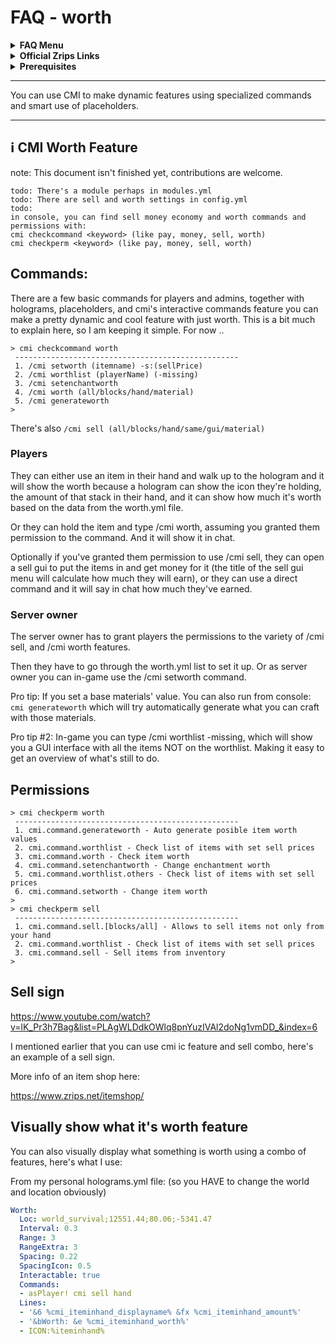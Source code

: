 # FAQ - worth

<topMenu>
<details>
    <summary><strong>FAQ Menu</strong></summary>
    <p>
     • <a href="https://faq.cmi.support/bungee">Bungeecord-Info</a>, 
     • <a href="https://faq.cmi.support/chance">Chance-Example</a>, 
     • <a href="https://faq.cmi.support/format">Chat-Format</a>, 
     • <a href="https://faq.cmi.support/chat">Chat-Manager</a>, 
     • <a href="https://faq.cmi.support/chatfilter">Chat-Filter</a>, 
     • <a href="https://faq.cmi.support/chatrooms">Chat-Rooms</a>, 
     • <a href="https://faq.cmi.support/commands">Commands-Manager</a>, 
     • <a href="https://faq.cmi.support/joinleave">Custom-Join-Leave</a>, 
     • <a href="https://faq.cmi.support/economy">Economy-Manager</a>, 
     • <a href="https://faq.cmi.support/ext-cmds">Extending-Commands</a>, 
     • <a href="https://faq.cmi.support/gettingstarted">Getting-Started</a>, 
     • <a href="https://faq.cmi.support/glow">Glow</a>, 
     • <a href="https://faq.cmi.support/help">Custom-Help</a>, 
     • <a href="https://faq.cmi.support/hexcolors">Hex-Colors</a>, 
     • <a href="https://faq.cmi.support/import">Importing-Data</a>, 
     • <a href="https://faq.cmi.support/library">CMILib</a>, 
     • <a href="https://faq.cmi.support/prefix">LuckPerms-Prefix</a>, 
     • <a href="https://faq.cmi.support/migrate">Migrate-Database</a>, 
     • <a href="https://faq.cmi.support/mode-stuck">Mode-Stuck</a>, 
     • <a href="https://faq.cmi.support/more-msg-cmds">More-Msg-Commands</a>, 
     • <a href="https://faq.cmi.support/motd">MOTD</a>, 
     • <a href="https://faq.cmi.support/params">Parameters</a>, 
     • <a href="https://faq.cmi.support/ranks">Ranks</a>, 
     • <a href="https://faq.cmi.support/rules">Custom-Rules</a>, 
     • <a href="https://faq.cmi.support/running">Running-CMI</a>, 
     • <a href="https://faq.cmi.support/safety">Safety-Tips</a>, 
     • <a href="https://faq.cmi.support/social">Social-Addon</a>, 
     • <a href="https://faq.cmi.support/specialized">Specialized-Cmds</a>, 
     • <a href="https://faq.cmi.support/toggle">Toggle-Example</a>, 
     • <a href="https://faq.cmi.support/trash">Trash</a>, 
     • <a href="https://faq.cmi.support/votes">Vote-Manager</a>,
     • <a href="https://faq.cmi.support/worth">Worth</a>.
    </p>
</details>

<details>
    <summary><strong>Official Zrips Links</strong></summary>
    <ul>
        <li><a href="https://zrips.net/">Zrips Website</a>
         <pre>https://www.zrips.net/<br>The official website, wiki/documentation/information</pre></li>
        <li><a href="https://discord.gg/dDMamN4">Zrips Discord</a>
         <pre>https://discord.gg/dDMamN4<br>The official Discord community server with member-driven support</pre></li>
        <li><a href="https://github.com/Zrips/">Zrips Github</a>
         <pre>https://github.com/Zrips<br>The place for bug reports and feature suggestions</pre></li>
    </ul>
</details>

<details>
    <summary><strong>Prerequisites</strong></summary>
    <ul>
        <li><a href="https://www.spigotmc.org/resources/3742/">Buy and Download CMI</a> (premium plugin)
         <pre>https://www.spigotmc.org/resources/3742/<br>Get the CMI plugin if you haven't already, and then Install it on all your servers</pre></li>
        <li><a href="https://www.spigotmc.org/resources/87610/">Also Download CMILib</a> (free library) (<a href="https://github.com/mrfdev/CMI/edit/master/Resources/FAQ/cmi-library.md">more info</a>)
         <pre>https://www.spigotmc.org/resources/87610/<br>All Zrips plugins require the CMILib .jar file. Get it and also put it on all your servers.</pre></li>
        <li>All my FAQ pages have been written for Spigot / Paper 1.18.1 and CMI 9.1.1.1 or newer.</li>
        <li>The mrfdev github page is not an official resource, we're sharing our knowledge as a courtesy.</li>
        <li>I am a team member on the Zrips Discord, this does not mean what I share on here is official.</li>
    </ul>
</details>
</topMenu>

---

You can use CMI to make dynamic features using specialized commands and smart use of placeholders.

---

## <g-emoji class="g-emoji" alias="information_source" fallback-src="https://github.githubassets.com/images/icons/emoji/unicode/2139.png">ℹ️</g-emoji> CMI Worth Feature

note: This document isn't finished yet, contributions are welcome.

```
todo: There's a module perhaps in modules.yml
todo: There are sell and worth settings in config.yml
todo:
in console, you can find sell money economy and worth commands and permissions with:
cmi checkcommand <keyword> (like pay, money, sell, worth)
cmi checkperm <keyword> (like pay, money, sell, worth)
```

## Commands:

There are a few basic commands for players and admins, together with holograms, placeholders, and cmi's interactive commands feature you can make a pretty dynamic and cool feature with just worth. This is a bit much to explain here, so I am keeping it simple. For now .. 

```
> cmi checkcommand worth
 --------------------------------------------------
 1. /cmi setworth (itemname) -s:(sellPrice)
 2. /cmi worthlist (playerName) (-missing)
 3. /cmi setenchantworth
 4. /cmi worth (all/blocks/hand/material)
 5. /cmi generateworth
>
```
There's also `/cmi sell (all/blocks/hand/same/gui/material)`

### Players

They can either use an item in their hand and walk up to the hologram and it will show the worth because a hologram can show the icon they're holding, the amount of that stack in their hand, and it can show how much it's worth based on the data from the worth.yml file.

Or they can hold the item and type /cmi worth, assuming you granted them permission to the command. And it will show it in chat. 

Optionally if you've granted them permission to use /cmi sell, they can open a sell gui to put the items in and get money for it (the title of the sell gui menu will calculate how much they will earn), or they can use a direct command and it will say in chat how much they've earned.

### Server owner

The server owner has to grant players the permissions to the variety of /cmi sell, and /cmi worth features. 

Then they have to go through the worth.yml list to set it up. Or as server owner you can in-game use the /cmi setworth command.

Pro tip: If you set a base materials' value. You can also run from console: `cmi generateworth` which will try automatically generate what you can craft with those materials. 

Pro tip #2: In-game you can type /cmi worthlist -missing, which will show you a GUI interface with all the items NOT on the worthlist. Making it easy to get an overview of what's still to do.

## Permissions

```
> cmi checkperm worth
 --------------------------------------------------
 1. cmi.command.generateworth - Auto generate posible item worth values
 2. cmi.command.worthlist - Check list of items with set sell prices
 3. cmi.command.worth - Check item worth
 4. cmi.command.setenchantworth - Change enchantment worth
 5. cmi.command.worthlist.others - Check list of items with set sell prices
 6. cmi.command.setworth - Change item worth
>
> cmi checkperm sell
 --------------------------------------------------
 1. cmi.command.sell.[blocks/all] - Allows to sell items not only from your hand
 2. cmi.command.worthlist - Check list of items with set sell prices
 3. cmi.command.sell - Sell items from inventory
>
```

## Sell sign

https://www.youtube.com/watch?v=lK_Pr3h7Bag&list=PLAgWLDdkOWlq8pnYuzIVAl2doNg1vmDD_&index=6

I mentioned earlier that you can use cmi ic feature and sell combo, here's an example of a sell sign.

More info of an item shop here:

https://www.zrips.net/itemshop/

## Visually show what it's worth feature

You can also visually display what something is worth using a combo of features, here's what I use:

From my personal holograms.yml file: (so you HAVE to change the world and location obviously)
```yaml
Worth:
  Loc: world_survival;12551.44;80.06;-5341.47
  Interval: 0.3
  Range: 3
  RangeExtra: 3
  Spacing: 0.22
  SpacingIcon: 0.5
  Interactable: true
  Commands:
  - asPlayer! cmi sell hand
  Lines:
  - '&6 %cmi_iteminhand_displayname% &fx %cmi_iteminhand_amount%'
  - '&bWorth: &e %cmi_iteminhand_worth%'
  - ICON:%iteminhand%
  ```
